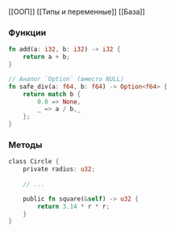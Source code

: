 [[ООП]]
[[Типы и переменные]]
[[База]]
### **Функции**

```rust
fn add(a: i32, b: i32) -> i32 {
    return a + b;
}

// Аналог `Option` (вместо NULL)
fn safe_div(a: f64, b: f64) -> Option<f64> {
    return match b {
	    0.0 => None,
	    _ => a / b,_
    };
}
```

### **Методы**

```rust
class Circle {
	private radius: u32;
	
	// ...

	public fn square(&self) -> u32 {
		return 3.14 * r * r;
	}
}
```